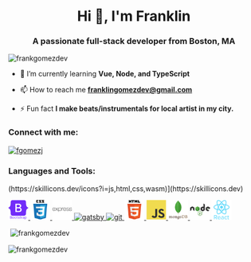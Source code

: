 <h1 align="center">Hi 👋, I'm Franklin</h1>
<h3 align="center">A passionate full-stack developer from Boston, MA</h3>

<p align="left"> <img src="https://komarev.com/ghpvc/?username=frankgomezdev&label=Profile%20views&color=0e75b6&style=flat" alt="frankgomezdev" /> </p>

- 🌱 I’m currently learning **Vue, Node, and TypeScript**

- 📫 How to reach me **franklingomezdev@gmail.com**

- ⚡ Fun fact **I make beats/instrumentals for local artist in my city.**

<h3 align="left">Connect with me:</h3>
<p align="left">
<!-- <a href="https://twitter.com/frvnkthedev" target="blank"><img align="center" src="https://raw.githubusercontent.com/rahuldkjain/github-profile-readme-generator/master/src/images/icons/Social/twitter.svg" alt="frvnkthedev" height="30" width="40" /></a> -->
<a href="https://linkedin.com/in/fgomezj" target="blank"><img align="center" src="https://raw.githubusercontent.com/rahuldkjain/github-profile-readme-generator/master/src/images/icons/Social/linked-in-alt.svg" alt="fgomezj" height="30" width="40" /></a>
</p>

<h3 align="left">Languages and Tools:</h3>
<p align="left"> (https://skillicons.dev/icons?i=js,html,css,wasm)](https://skillicons.dev)
  
  
  <a href="https://getbootstrap.com" target="_blank" rel="noreferrer"> <img src="https://raw.githubusercontent.com/devicons/devicon/master/icons/bootstrap/bootstrap-plain-wordmark.svg" alt="bootstrap" width="40" height="40"/> </a> <a href="https://www.w3schools.com/css/" target="_blank" rel="noreferrer"> <img src="https://raw.githubusercontent.com/devicons/devicon/master/icons/css3/css3-original-wordmark.svg" alt="css3" width="40" height="40"/> </a> <a href="https://expressjs.com" target="_blank" rel="noreferrer"> <img src="https://raw.githubusercontent.com/devicons/devicon/master/icons/express/express-original-wordmark.svg" alt="express" width="40" height="40"/> </a> <a href="https://www.gatsbyjs.com/" target="_blank" rel="noreferrer"> <img src="https://www.vectorlogo.zone/logos/gatsbyjs/gatsbyjs-icon.svg" alt="gatsby" width="40" height="40"/> </a> <a href="https://git-scm.com/" target="_blank" rel="noreferrer"> <img src="https://www.vectorlogo.zone/logos/git-scm/git-scm-icon.svg" alt="git" width="40" height="40"/> </a> <a href="https://www.w3.org/html/" target="_blank" rel="noreferrer"> <img src="https://raw.githubusercontent.com/devicons/devicon/master/icons/html5/html5-original-wordmark.svg" alt="html5" width="40" height="40"/> </a> <a href="https://developer.mozilla.org/en-US/docs/Web/JavaScript" target="_blank" rel="noreferrer"> <img src="https://raw.githubusercontent.com/devicons/devicon/master/icons/javascript/javascript-original.svg" alt="javascript" width="40" height="40"/> </a> <a href="https://www.mongodb.com/" target="_blank" rel="noreferrer"> <img src="https://raw.githubusercontent.com/devicons/devicon/master/icons/mongodb/mongodb-original-wordmark.svg" alt="mongodb" width="40" height="40"/> </a> <a href="https://nodejs.org" target="_blank" rel="noreferrer"> <img src="https://raw.githubusercontent.com/devicons/devicon/master/icons/nodejs/nodejs-original-wordmark.svg" alt="nodejs" width="40" height="40"/> </a> <a href="https://reactjs.org/" target="_blank" rel="noreferrer"> <img src="https://raw.githubusercontent.com/devicons/devicon/master/icons/react/react-original-wordmark.svg" alt="react" width="40" height="40"/> </a> </p>

<p>&nbsp;<img align="center" src="https://github-readme-stats.vercel.app/api?username=frankgomezdev&show_icons=true&locale=en" alt="frankgomezdev" /></p>

<p><img align="center" src="https://github-readme-streak-stats.herokuapp.com/?user=frankgomezdev&" alt="frankgomezdev" /></p>

